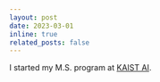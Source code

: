```yaml
---
layout: post
date: 2023-03-01
inline: true
related_posts: false
---
```


I started my M.S. program at [KAIST AI](https://gsai.kaist.ac.kr/).